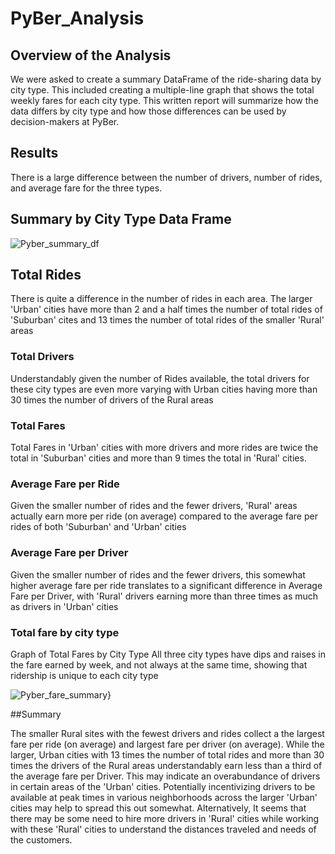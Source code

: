 # PyBer_Analysis
## Overview of the Analysis
We were asked to create a summary DataFrame of the ride-sharing data by city type. This included creating a multiple-line graph that shows the total weekly fares for each city type. This written report will summarize how the data differs by city type and how those differences can be used by decision-makers at PyBer.

## Results
There is a large difference between the number of drivers, number of rides, and average fare for the three types.

## Summary by City Type Data Frame

![Pyber_summary_df](https://user-images.githubusercontent.com/104873181/193438674-6a9cef5c-76e9-4412-8099-dafb6ff778fe.png)

## Total Rides
There is quite a difference in the number of rides in each area. The larger 'Urban' cities have more than 2 and a half times the number of total rides of 'Suburban' cites and 13 times the number of total rides of the smaller 'Rural' areas

### Total Drivers
Understandably given the number of Rides available, the total drivers for these city types are even more varying with Urban cities having more than 30 times the number of drivers of the Rural areas

### Total Fares
Total Fares in 'Urban' cities with more drivers and more rides are twice the total in 'Suburban' cities and more than 9 times the total in 'Rural' cities.

### Average Fare per Ride
Given the smaller number of rides and the fewer drivers, 'Rural' areas actually earn more per ride (on average) compared to the average fare per rides of both 'Suburban' and 'Urban' cities

### Average Fare per Driver
Given the smaller number of rides and the fewer drivers, this somewhat higher average fare per ride translates to a significant difference in Average Fare per Driver, with 'Rural' drivers earning more than three times as much as drivers in 'Urban' cities

### Total fare by city type
Graph of Total Fares by City Type All three city types have dips and raises in the fare earned by week, and not always at the same time, showing that ridership is unique to each city type

![Pyber_fare_summary}](https://user-images.githubusercontent.com/104873181/193438388-8e3c9feb-b6ca-46c5-b5be-4343e182ecf7.png)

##Summary

The smaller Rural sites with the fewest drivers and rides collect a the largest fare per ride (on average) and largest fare per driver (on average). While the larger, Urban cities with 13 times the number of total rides and more than 30 times the drivers of the Rural areas understandably earn less than a third of the average fare per Driver. This may indicate an overabundance of drivers in certain areas of the 'Urban' cities. Potentially incentivizing drivers to be available at peak times in various neighborhoods across the larger 'Urban' cities may help to spread this out somewhat. Alternatively, It seems that there may be some need to hire more drivers in 'Rural' cities while working with these 'Rural' cities to understand the distances traveled and needs of the customers.

